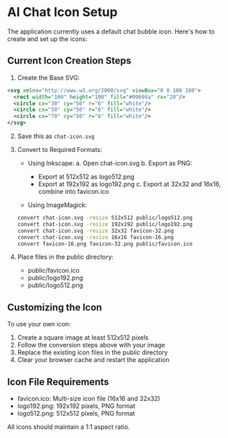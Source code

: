 # AI Chat Icon Setup

The application currently uses a default chat bubble icon. Here's how to create and set up the icons:

## Current Icon Creation Steps

1. Create the Base SVG:
```svg
<svg xmlns="http://www.w3.org/2000/svg" viewBox="0 0 100 100">
  <rect width="100" height="100" fill="#0969da" rx="20"/>
  <circle cx="30" cy="50" r="6" fill="white"/>
  <circle cx="50" cy="50" r="6" fill="white"/>
  <circle cx="70" cy="50" r="6" fill="white"/>
</svg>
```

2. Save this as `chat-icon.svg`

3. Convert to Required Formats:
   - Using Inkscape:
     a. Open chat-icon.svg
     b. Export as PNG:
        - Export at 512x512 as logo512.png
        - Export at 192x192 as logo192.png
     c. Export at 32x32 and 16x16, combine into favicon.ico

   - Using ImageMagick:
   ```bash
   convert chat-icon.svg -resize 512x512 public/logo512.png
   convert chat-icon.svg -resize 192x192 public/logo192.png
   convert chat-icon.svg -resize 32x32 favicon-32.png
   convert chat-icon.svg -resize 16x16 favicon-16.png
   convert favicon-16.png favicon-32.png public/favicon.ico
   ```

4. Place files in the public directory:
   - public/favicon.ico
   - public/logo192.png
   - public/logo512.png

## Customizing the Icon

To use your own icon:

1. Create a square image at least 512x512 pixels
2. Follow the conversion steps above with your image
3. Replace the existing icon files in the public directory
4. Clear your browser cache and restart the application

## Icon File Requirements

- favicon.ico: Multi-size icon file (16x16 and 32x32)
- logo192.png: 192x192 pixels, PNG format
- logo512.png: 512x512 pixels, PNG format

All icons should maintain a 1:1 aspect ratio.

